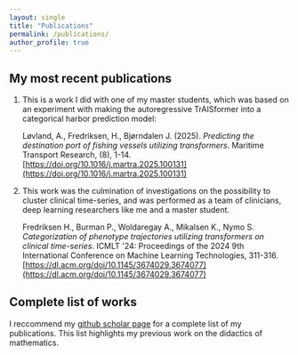 ```yaml
---
layout: single
title: "Publications"
permalink: /publications/
author_profile: true
---
```


## My most recent publications
1. This is a work I did with one of my master students, which was based on an experiment with making the autoregressive TrAISformer into a categorical harbor prediction model:

	Løvland, A., Fredriksen, H., Bjørndalen J. (2025). *Predicting the destination port of fishing vessels utilizing transformers*. Maritime Transport Research, (8), 1-14. [https://doi.org/10.1016/j.martra.2025.100131](https://doi.org/10.1016/j.martra.2025.100131)

2. This work was the culmination of investigations on the possibility to cluster clinical time-series, and was performed as a team of clinicians, deep learning researchers like me and a master student.

	Fredriksen H., Burman P., Woldaregay A., Mikalsen K., Nymo S. *Categorization of phenotype trajectories utilizing transformers on clinical time-series*. ICMLT '24: Proceedings of the 2024 9th International Conference on Machine Learning Technologies, 311-316. [https://dl.acm.org/doi/10.1145/3674029.3674077](https://dl.acm.org/doi/10.1145/3674029.3674077)

## Complete list of works

I reccommend my [github scholar page](https://scholar.google.no/citations?user=WrY7rgoAAAAJ&hl=no) for a complete list of my publications. This list highlights my previous work on the didactics of mathematics.